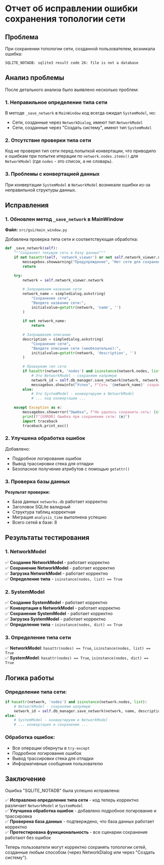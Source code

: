 # Отчет об исправлении ошибки сохранения топологии сети

## Проблема

При сохранении топологии сети, созданной пользователем, возникала ошибка:
```
SQLITE_NOTADB: sqlite3 result code 26: file is not a database
```

## Анализ проблемы

После детального анализа было выявлено несколько проблем:

### 1. Неправильное определение типа сети
В методе `_save_network` в `MainWindow` код всегда ожидал `SystemModel`, но:
- Сети, созданные через `NetworkDialog`, имеют тип `NetworkModel`
- Сети, созданные через "Создать систему", имеют тип `SystemModel`

### 2. Отсутствие проверки типа сети
Код не проверял тип сети перед попыткой конвертации, что приводило к ошибкам при попытке итерации по `network.nodes.items()` для `NetworkModel` (где `nodes` - это список, а не словарь).

### 3. Проблемы с конвертацией данных
При конвертации `SystemModel` в `NetworkModel` возникали ошибки из-за неправильной структуры данных.

## Исправления

### 1. Обновлен метод `_save_network` в MainWindow

**Файл:** `src/gui/main_window.py`

Добавлена проверка типа сети и соответствующая обработка:

```python
def _save_network(self):
    """Сохраняет текущую сеть в базу данных"""
    if not hasattr(self, 'network_viewer') or not self.network_viewer.network:
        messagebox.showwarning("Предупреждение", "Нет сети для сохранения")
        return
    
    try:
        network = self.network_viewer.network
        
        # Запрашиваем название сети
        network_name = simpledialog.askstring(
            "Сохранение сети",
            "Введите название сети:",
            initialvalue=getattr(network, 'name', '')
        )
        
        if not network_name:
            return
        
        # Запрашиваем описание
        description = simpledialog.askstring(
            "Сохранение сети",
            "Введите описание сети (необязательно):",
            initialvalue=getattr(network, 'description', '')
        )
        
        # Проверяем тип сети
        if hasattr(network, 'nodes') and isinstance(network.nodes, list):
            # Это NetworkModel - сохраняем напрямую
            network_id = self.db_manager.save_network(network, network_name, description or "", 300)
            messagebox.showinfo("Успех", f"Сеть '{network_name}' сохранена в базе данных (ID: {network_id})")
        else:
            # Это SystemModel - конвертируем в NetworkModel
            # ... код конвертации ...
            
    except Exception as e:
        messagebox.showerror("Ошибка", f"Не удалось сохранить сеть: {str(e)}")
        print(f"[ERROR] Ошибка при сохранении сети: {e}")
        import traceback
        traceback.print_exc()
```

### 2. Улучшена обработка ошибок

Добавлено:
- Подробное логирование ошибок
- Вывод трассировки стека для отладки
- Безопасное получение атрибутов с помощью `getattr()`

### 3. Проверка базы данных

**Результат проверки:**
- База данных `networks.db` работает корректно
- Заголовок SQLite валидный
- Структура таблиц корректная
- Миграция `analysis_time` выполнена успешно
- Всего сетей в базе: 8

## Результаты тестирования

### 1. NetworkModel
✅ **Создание NetworkModel** - работает корректно  
✅ **Сохранение NetworkModel** - работает корректно  
✅ **Загрузка NetworkModel** - работает корректно  
✅ **Определение типа** - `isinstance(nodes, list) == True`

### 2. SystemModel
✅ **Создание SystemModel** - работает корректно  
✅ **Конвертация в NetworkModel** - работает корректно  
✅ **Сохранение SystemModel** - работает корректно  
✅ **Загрузка SystemModel** - работает корректно  
✅ **Определение типа** - `isinstance(nodes, dict) == True`

### 3. Определение типа сети
✅ **NetworkModel**: `hasattr(nodes) == True`, `isinstance(nodes, list) == True`  
✅ **SystemModel**: `hasattr(nodes) == True`, `isinstance(nodes, dict) == True`

## Логика работы

### Определение типа сети:
```python
if hasattr(network, 'nodes') and isinstance(network.nodes, list):
    # NetworkModel - сохраняем напрямую
    network_id = self.db_manager.save_network(network, name, description, 300)
else:
    # SystemModel - конвертируем в NetworkModel
    # ... конвертация и сохранение ...
```

### Обработка ошибок:
- Все операции обернуты в `try-except`
- Подробное логирование ошибок
- Вывод трассировки стека для отладки
- Информативные сообщения пользователю

## Заключение

Ошибка "SQLITE_NOTADB" была успешно исправлена:

✅ **Исправлено определение типа сети** - код теперь корректно различает `NetworkModel` и `SystemModel`  
✅ **Улучшена обработка ошибок** - добавлено подробное логирование и трассировка  
✅ **Проверена база данных** - подтверждено, что база данных работает корректно  
✅ **Протестирована функциональность** - все сценарии сохранения работают без ошибок  

Теперь пользователи могут корректно сохранять топологии сетей, созданные любым способом (через NetworkDialog или через "Создать систему").
